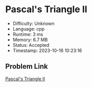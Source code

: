 # Pascal's Triangle II

- Difficulty: Unknown
- Language: cpp
- Runtime: 3 ms
- Memory: 6.7 MB
- Status: Accepted
- Timestamp: 2023-10-16 10:23:16

## Problem Link
[Pascal's Triangle II](https://leetcode.com/problems/pascals-triangle-ii)

